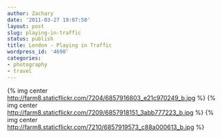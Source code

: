 ```yaml
---
author: Zachary 
date: '2011-03-27 19:07:50'
layout: post
slug: playing-in-traffic
status: publish
title: London - Playing in Traffic
wordpress_id: '4690'
categories:
- photography
- travel
---
```

{% img center http://farm8.staticflickr.com/7204/6857916803_e21c970249_b.jpg %}
{% img center http://farm8.staticflickr.com/7209/6857918151_3abb777223_b.jpg %}
{% img center http://farm8.staticflickr.com/7210/6857919573_c88a000613_b.jpg %}

